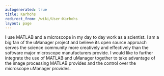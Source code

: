 ```yaml
---
autogenerated: true
title: Karhohs
redirect_from: /wiki/User:Karhohs
layout: page
---
```


I use MATLAB and a microscope in my day to day work as a scientist. I am
a big fan of the uManager project and believe its open source approach
serves the science community more creatively and effectively than the
software major microscope manufacturers provide. I would like to further
integrate the use of MATLAB and uManager together to take advantage of
the image processing MATLAB provides and the control over the microscope
uManager provides.
